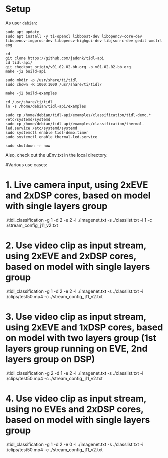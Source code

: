 # Setup

As user ```debian```:

```
sudo apt update
sudo apt install -y ti-opencl libboost-dev libopencv-core-dev libopencv-imgproc-dev libopencv-highgui-dev libjson-c-dev gedit wmctrl eog

cd
git clone https://github.com/jadonk/tidl-api
cd tidl-api/
git checkout origin/v01.02.02-bb.org -b v01.02.02-bb.org
make -j2 build-api

sudo mkdir -p /usr/share/ti/tidl
sudo chown -R 1000:1000 /usr/share/ti/tidl/

make -j2 build-examples

cd /usr/share/ti/tidl
ln -s /home/debian/tidl-api/examples

sudo cp /home/debian/tidl-api/examples/classification/tidl-demo.* /etc/systemd/systemd
sudo cp /home/debian/tidl-api/examples/classification/thermal-led.service /etc/systemd/systemd
sudo systemctl enable tidl-demo.timer
sudo systemctl enable thermal-led.service

sudo shutdown -r now
```

Also, check out the uEnv.txt in the local directory.

#Various use cases:
#
# 1. Live camera input, using 2xEVE and 2xDSP cores, based on model with single layers group 
./tidl_classification -g 1 -d 2 -e 2 -l ./imagenet.txt -s ./classlist.txt -i 1 -c ./stream_config_j11_v2.txt
# 2. Use video clip as input stream, using 2xEVE and 2xDSP cores, based on model with single layers group 
./tidl_classification -g 1 -d 2 -e 2 -l ./imagenet.txt -s ./classlist.txt -i ./clips/test50.mp4 -c ./stream_config_j11_v2.txt
# 3. Use video clip as input stream, using 2xEVE and 1xDSP cores, based on model with two layers group (1st layers group running on EVE, 2nd layers group on DSP)
./tidl_classification -g 2 -d 1 -e 2 -l ./imagenet.txt -s ./classlist.txt -i ./clips/test50.mp4 -c ./stream_config_j11_v2.txt
# 4. Use video clip as input stream, using no EVEs and 2xDSP cores, based on model with single layers group
./tidl_classification -g 1 -d 2 -e 0 -l ./imagenet.txt -s ./classlist.txt -i ./clips/test50.mp4 -c ./stream_config_j11_v2.txt


